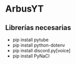 # ArbusYT

## Librerías necesarias
- pip install pytube
- pip install python-dotenv
- pip install discord.py[voice]
- pip install PyNaCl